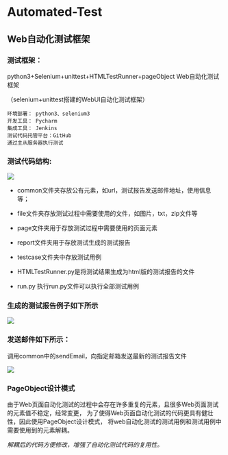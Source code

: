 # Automated-Test
## Web自动化测试框架

### 测试框架：
python3+Selenium+unittest+HTMLTestRunner+pageObject  Web自动化测试框架

（selenium+unittest搭建的WebUI自动化测试框架）

    环境部署： python3、selenium3 
    开发工具： Pycharm
    集成工具： Jenkins
    测试代码托管平台：GitHub
    通过主从服务器执行测试
    
### 测试代码结构:

![](https://raw.githubusercontent.com/linyuli861/Automated-Test/master/z-README-image/structure.png)

* common文件夹存放公有元素，如url，测试报告发送邮件地址，使用信息等；

* file文件夹存放测试过程中需要使用的文件，如图片，txt，zip文件等

* page文件夹用于存放测试过程中需要使用的页面元素

* report文件夹用于存放测试生成的测试报告

* testcase文件夹中存放测试用例

* HTMLTestRunner.py是将测试结果生成为html版的测试报告的文件

* run.py 执行run.py文件可以执行全部测试用例

### 生成的测试报告例子如下所示

![](https://raw.githubusercontent.com/linyuli861/Automated-Test/master/z-README-image/report.png)

### 发送邮件如下所示：
调用common中的sendEmail，向指定邮箱发送最新的测试报告文件

![](https://raw.githubusercontent.com/linyuli861/Automated-Test/master/z-README-image/email.jpg)


### PageObject设计模式
由于Web页面自动化测试的过程中会存在许多重复的元素，且很多Web页面测试的元素值不稳定，经常变更，
为了使得Web页面自动化测试的代码更具有健壮性，因此使用PageObject设计模式，
将web自动化测试的测试用例和测试用例中需要使用到的元素解耦。

*解耦后的代码方便修改，增强了自动化测试代码的复用性。*

 
 







